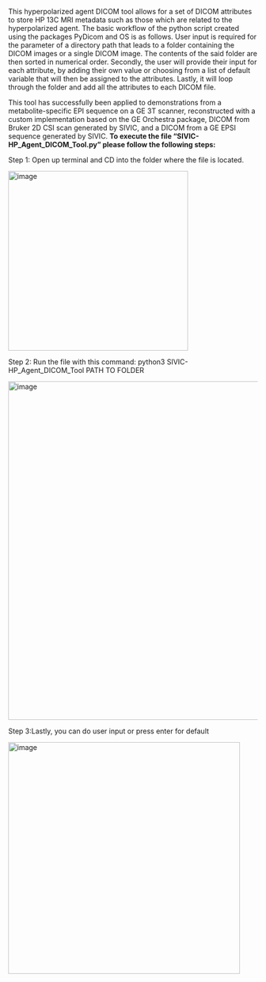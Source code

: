This hyperpolarized agent DICOM tool allows for a set of DICOM attributes to store HP 13C MRI metadata such as those which are related to the hyperpolarized agent. The basic workflow of the python script created using the packages PyDicom and OS is as follows. User input is required for the parameter of a directory path that leads to a folder containing the DICOM images or a single DICOM image. The contents of the said folder are then sorted in numerical order. Secondly, the user will provide their input for each attribute, by adding their own value or choosing from a list of default variable that will then be assigned to the attributes. Lastly, it will loop through the folder and add all the attributes to each DICOM file. 

This tool has successfully been applied to demonstrations from a metabolite-specific EPI sequence on a GE 3T scanner, reconstructed with a custom implementation based on the GE Orchestra package, DICOM from Bruker 2D CSI scan generated by SIVIC, and a DICOM from a GE EPSI sequence generated by SIVIC.
**To execute the file “SIVIC-HP_Agent_DICOM_Tool.py” please follow the following steps:**

Step 1:  Open up terminal and CD into the folder where the file is located.<p>
<img width="363" alt="image" src="https://github.com/SIVICLab/sivic/assets/93798112/6f1cd894-7b6a-4bff-b9a2-b79cb694d18b">


Step 2: Run the file with this command: python3 SIVIC-HP_Agent_DICOM_Tool PATH TO FOLDER<p>
<img width="684" alt="image" src="https://github.com/SIVICLab/sivic/assets/93798112/5e59fc6a-4359-4d7c-9ec7-3bd1450e1975">
 

Step 3:Lastly, you can do user input or press enter for default <p>
<img width="468" alt="image" src="https://github.com/SIVICLab/sivic/assets/93798112/3d2b53c8-7a21-4dea-ace1-c456ba10e891">

